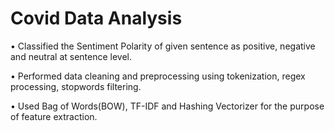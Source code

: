 # Covid Data Analysis
• Classified the Sentiment Polarity of given sentence as positive, negative and neutral at sentence level.

• Performed data cleaning and preprocessing using tokenization, regex processing, stopwords filtering.

• Used Bag of Words(BOW), TF-IDF and Hashing Vectorizer for the purpose of feature extraction.
